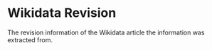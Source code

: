 # Wikidata Revision
The revision information of the Wikidata article the information was extracted from.


